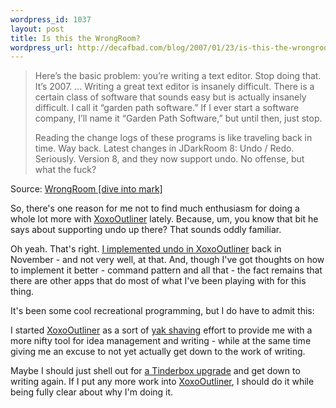 ```yaml
--- 
wordpress_id: 1037
layout: post
title: Is this the WrongRoom?
wordpress_url: http://decafbad.com/blog/2007/01/23/is-this-the-wrongroom
---
```

<blockquote cite="http://diveintomark.org/archives/2007/01/21/wrongroom"><p>Here’s the basic problem: you’re writing a text editor. Stop doing that. It’s 2007. ... Writing a great text editor is insanely difficult. There is a certain class of software that sounds easy but is actually insanely difficult. I call it “garden path software.” If I ever start a software company, I’ll name it “Garden Path Software,” but until then, just stop.</p><p>Reading the change logs of these programs is like traveling back in time. Way back. Latest changes in JDarkRoom 8: Undo / Redo. Seriously. Version 8, and they now support undo. No offense, but what the fuck?</p></blockquote><div class="quotesource">Source: <a href="http://diveintomark.org/archives/2007/01/21/wrongroom">WrongRoom [dive into mark]</a></div>

So, there's one reason for me not to find much enthusiasm for doing a whole lot more with [XoxoOutliner][] lately.  Because, um, you know that bit he says about supporting undo up there?  That sounds oddly familiar.  

Oh yeah.  That's right.  [I implemented undo in XoxoOutliner][undo] back in November - and not very well, at that.  And, though I've got thoughts on how to implement it better - command pattern and all that - the fact remains that there are other apps that do most of what I've been playing with for this thing.

It's been some cool recreational programming, but I do have to admit this:  

I started [XoxoOutliner][] as a sort of [yak shaving][yak] effort to provide me with a more nifty tool for idea management and writing - while at the same time giving me an excuse to not yet actually get down to the work of writing.

Maybe I should just shell out for [a Tinderbox upgrade][tinderbox] and get down to writing again.  If I put any more work into [XoxoOutliner][], I should do it while being fully clear about why I'm doing it.

[tinderbox]: http://eastgate.com/Tinderbox/
[yak]: http://www.catb.org/~esr/jargon/html/Y/yak-shaving.html
[undo]: http://decafbad.com/trac/changeset/765
[XoxoOutliner]: http://decafbad.com/trac/wiki/XoxoOutliner
